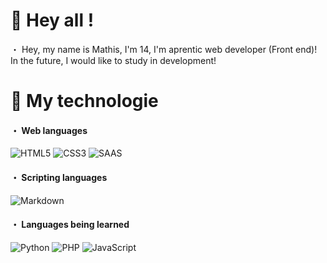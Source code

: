 # 👋 Hey all !
・  Hey, my name is Mathis, I'm 14, I'm aprentic web developer (Front end)!
In the future, I would like to study in development!

# 🔩 My technologie
<h4>・ Web languages</h4>
<p>
  <img alt="HTML5" src="https://img.shields.io/badge/html5-%23E34F26.svg?style=for-the-badge&logo=html5&logoColor=white"/>
  <img alt="CSS3" src="https://img.shields.io/badge/css3-%231572B6.svg?style=for-the-badge&logo=css3&logoColor=white"/>
  <img alt="SAAS" src="https://img.shields.io/badge/Sass-CC6699?style=for-the-badge&logo=sass&logoColor=white"/>  
</p>

<h4>・ Scripting languages</h4>
<p>
  <img alt="Markdown" src="https://img.shields.io/badge/Markdown-000000?style=for-the-badge&logo=markdown&logoColor=white"/>
</p>   

<h4>・ Languages being learned</h4>
<p>
  <img alt="Python" src="https://img.shields.io/badge/Python-14354C?style=for-the-badge&logo=python&logoColor=white"/>
  <img alt="PHP" src="https://img.shields.io/badge/PHP-777BB4?style=for-the-badge&logo=php&logoColor=white"/>
  <img alt="JavaScript" src="https://img.shields.io/badge/JavaScript-323330?style=for-the-badge&logo=javascript&logoColor=F7DF1E"/>
</p>                                  


